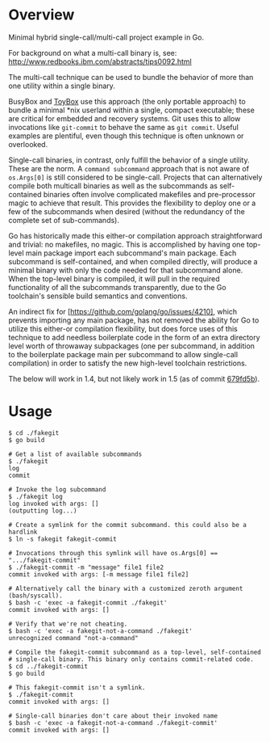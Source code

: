 # Overview

Minimal hybrid single-call/multi-call project example in Go.

For background on what a multi-call binary is, see:
http://www.redbooks.ibm.com/abstracts/tips0092.html

The multi-call technique can be used to bundle the behavior of more than one
utility within a single binary.

BusyBox and [ToyBox](http://www.landley.net/toybox/about.html) use this
approach (the only portable approach) to bundle a minimal *nix userland within
a single, compact executable; these are critical for embedded and recovery
systems.  Git uses this to allow invocations like `git-commit` to behave the
same as `git commit`.  Useful examples are plentiful, even though this
technique is often unknown or overlooked.

Single-call binaries, in contrast, only fulfill the behavior of a single
utility. These are the norm. A `command subcommand` approach that is not aware
of `os.Args[0]` is still considered to be single-call. Projects that can
alternatively compile both multicall binaries as well as the subcommands as
self-contained binaries often involve complicated makefiles and pre-processor
magic to achieve that result. This provides the flexibility to deploy one or a
few of the subcommands when desired (without the redundancy of the complete set
of sub-commands).

Go has historically made this either-or compilation approach straightforward
and trivial: no makefiles, no magic. This is accomplished by having one
top-level main package import each subcommand's main package. Each subcommand
is self-contained, and when compiled directly, will produce a minimal binary
with only the code needed for that subcommand alone. When the top-level binary
is compiled, it will pull in the required functionality of all the subcommands
transparently, due to the Go toolchain's sensible build semantics and
conventions.

An indirect fix for [https://github.com/golang/go/issues/4210], which prevents
importing any main package, has not removed the ability for Go to utilize this
either-or compilation flexibility, but does force uses of this technique to add
needless boilerplate code in the form of an extra directory level worth of
throwaway subpackages (one per subcommand, in addition to the boilerplate
package main per subcommand to allow single-call compilation) in order to
satisfy the new high-level toolchain restrictions.

The below will work in 1.4, but not likely work in 1.5 (as of commit
[679fd5b](https://github.com/golang/go/commit/679fd5b4479e0b9936344a33e07a0d1f904c362b)).

# Usage

	$ cd ./fakegit
	$ go build

	# Get a list of available subcommands
	$ ./fakegit
	log
	commit

	# Invoke the log subcommand
	$ ./fakegit log
	log invoked with args: []
	(outputting log...)

	# Create a symlink for the commit subcommand. this could also be a hardlink
	$ ln -s fakegit fakegit-commit 

	# Invocations through this symlink will have os.Args[0] == ".../fakegit-commit"
	$ ./fakegit-commit -m "message" file1 file2
	commit invoked with args: [-m message file1 file2]

	# Alternatively call the binary with a customized zeroth argument (bash/syscall).
	$ bash -c 'exec -a fakegit-commit ./fakegit'
	commit invoked with args: []

	# Verify that we're not cheating.
	$ bash -c 'exec -a fakegit-not-a-command ./fakegit'
	unrecognized command "not-a-command"

	# Compile the fakegit-commit subcommand as a top-level, self-contained
	# single-call binary. This binary only contains commit-related code.
	$ cd ../fakegit-commit
	$ go build

	# This fakegit-commit isn't a symlink.
	$ ./fakegit-commit
	commit invoked with args: []

	# Single-call binaries don't care about their invoked name
	$ bash -c 'exec -a fakegit-not-a-command ./fakegit-commit'
	commit invoked with args: []
